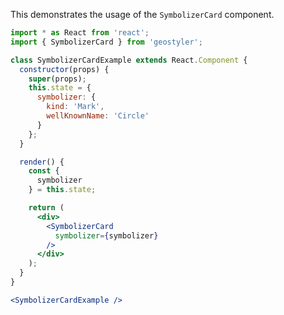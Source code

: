 <!--
 * Released under the BSD 2-Clause License
 *
 * Copyright © 2021-present, terrestris GmbH & Co. KG and GeoStyler contributors
 * All rights reserved.
 *
 * Redistribution and use in source and binary forms, with or without
 * modification, are permitted provided that the following conditions are met:
 *
 * * Redistributions of source code must retain the above copyright notice,
 *   this list of conditions and the following disclaimer.
 *
 * * Redistributions in binary form must reproduce the above copyright notice,
 *   this list of conditions and the following disclaimer in the documentation
 *   and/or other materials provided with the distribution.
 *
 * THIS SOFTWARE IS PROVIDED BY THE COPYRIGHT HOLDERS AND CONTRIBUTORS "AS IS"
 * AND ANY EXPRESS OR IMPLIED WARRANTIES, INCLUDING, BUT NOT LIMITED TO, THE
 * IMPLIED WARRANTIES OF MERCHANTABILITY AND FITNESS FOR A PARTICULAR PURPOSE
 * ARE DISCLAIMED. IN NO EVENT SHALL THE COPYRIGHT HOLDER OR CONTRIBUTORS BE
 * LIABLE FOR ANY DIRECT, INDIRECT, INCIDENTAL, SPECIAL, EXEMPLARY, OR
 * CONSEQUENTIAL DAMAGES (INCLUDING, BUT NOT LIMITED TO, PROCUREMENT OF
 * SUBSTITUTE GOODS OR SERVICES; LOSS OF USE, DATA, OR PROFITS; OR BUSINESS
 * INTERRUPTION) HOWEVER CAUSED AND ON ANY THEORY OF LIABILITY, WHETHER IN
 * CONTRACT, STRICT LIABILITY, OR TORT (INCLUDING NEGLIGENCE OR OTHERWISE)
 * ARISING IN ANY WAY OUT OF THE USE OF THIS SOFTWARE, EVEN IF ADVISED OF THE
 * POSSIBILITY OF SUCH DAMAGE.
 *
-->

This demonstrates the usage of the `SymbolizerCard` component.

```jsx
import * as React from 'react';
import { SymbolizerCard } from 'geostyler';

class SymbolizerCardExample extends React.Component {
  constructor(props) {
    super(props);
    this.state = {
      symbolizer: {
        kind: 'Mark',
        wellKnownName: 'Circle'
      }
    };
  }

  render() {
    const {
      symbolizer
    } = this.state;

    return (
      <div>
        <SymbolizerCard
          symbolizer={symbolizer}
        />
      </div>
    );
  }
}

<SymbolizerCardExample />
```
